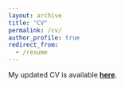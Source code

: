 ```yaml
---
layout: archive
title: "CV"
permalink: /cv/
author_profile: true
redirect_from:
  - /resume
---
```


My updated CV is available [**here**](/files/CV_Liu_Nov17.pdf).






